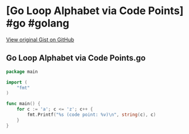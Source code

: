 # [Go Loop Alphabet via Code Points] #go #golang

[View original Gist on GitHub](https://gist.github.com/Integralist/8f6a3aeb721ec00affbc5c42590343b0)

## Go Loop Alphabet via Code Points.go

```go
package main

import (
	"fmt"
)

func main() {
	for c := 'a'; c <= 'z'; c++ {
		fmt.Printf("%s (code point: %v)\n", string(c), c)
	}
}
```

